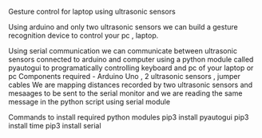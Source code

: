 Gesture control for laptop using ultrasonic sensors

Using arduino and only two ultrasonic sensors we can build a gesture recognition device to control your pc , laptop.

Using serial communication we can communicate between ultrasonic sensors connected to arduino and computer using a python module called pyautogui to programatically controlling keyboard and pc of your laptop or pc
Components required - Arduino Uno  , 2 ultrasonic sensors , jumper cables
We are mapping distances recorded by two ultrasonic sensors and mesaages to be sent to the serial monitor and we are reading the same message in the python script using serial module

Commands to install required python modules
pip3 install pyautogui
pip3 install time
pip3 install serial
